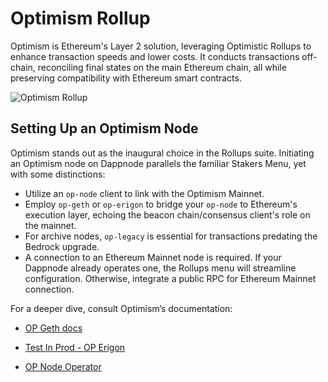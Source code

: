 # Optimism Rollup

Optimism is Ethereum's Layer 2 solution, leveraging Optimistic Rollups to enhance transaction speeds and lower costs. It conducts transactions off-chain, reconciling final states on the main Ethereum chain, all while preserving compatibility with Ethereum smart contracts.

![Optimism Rollup](/img/optimism-menu.png)

## Setting Up an Optimism Node

Optimism stands out as the inaugural choice in the Rollups suite. Initiating an Optimism node on Dappnode parallels the familiar Stakers Menu, yet with some distinctions:

- Utilize an `op-node` client to link with the Optimism Mainnet.
- Employ `op-geth` or `op-erigon` to bridge your `op-node` to Ethereum's execution layer, echoing the beacon chain/consensus client's role on the mainnet.
- For archive nodes, `op-legacy` is essential for transactions predating the Bedrock upgrade.
- A connection to an Ethereum Mainnet node is required. If your Dappnode already operates one, the Rollups menu will streamline configuration. Otherwise, integrate a public RPC for Ethereum Mainnet connection.

For a deeper dive, consult Optimism’s documentation:

- [OP Geth docs](https://op-geth.optimism.io/)

- [Test In Prod - OP Erigon](https://github.com/testinprod-io/op-erigon)

- [OP Node Operator](https://community.optimism.io/docs/developers/bedrock/node-operator-guide/)
